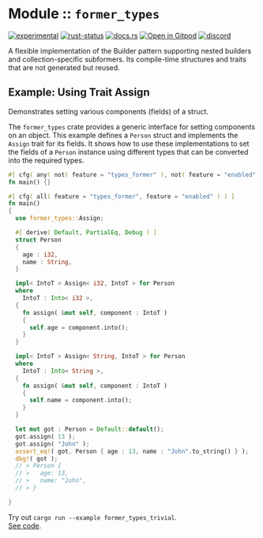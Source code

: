 <!-- {{# generate.module_header{} #}} -->

# Module :: `former_types`

<!--{ generate.module_header.start() }-->
 [![experimental](https://raster.shields.io/static/v1?label=&message=experimental&color=orange)](https://github.com/emersion/stability-badges#experimental) [![rust-status](https://github.com/Wandalen/wTools/actions/workflows/module_former_types_push.yml/badge.svg)](https://github.com/Wandalen/wTools/actions/workflows/module_former_types_push.yml) [![docs.rs](https://img.shields.io/docsrs/former_types?color=e3e8f0&logo=docs.rs)](https://docs.rs/former_types) [![Open in Gitpod](https://raster.shields.io/static/v1?label=try&message=online&color=eee&logo=gitpod&logoColor=eee)](https://gitpod.io/#RUN_PATH=.,SAMPLE_FILE=module%2Fcore%2Fformer_types%2Fexamples%2Fformer_types_trivial.rs,RUN_POSTFIX=--example%20former_types_trivial/https://github.com/Wandalen/wTools) [![discord](https://img.shields.io/discord/872391416519737405?color=eee&logo=discord&logoColor=eee&label=ask)](https://discord.gg/m3YfbXpUUY)
<!--{ generate.module_header.end }-->

A flexible implementation of the Builder pattern supporting nested builders and collection-specific subformers. Its compile-time structures and traits that are not generated but reused.

## Example: Using Trait Assign

Demonstrates setting various components (fields) of a struct.

The `former_types` crate provides a generic interface for setting components on an object. This example defines a `Person` struct
and implements the `Assign` trait for its fields. It shows how to use these implementations to set the fields of a `Person`
instance using different types that can be converted into the required types.

```rust
#[ cfg( any( not( feature = "types_former" ), not( feature = "enabled" ) ) ) ]
fn main() {}

#[ cfg( all( feature = "types_former", feature = "enabled" ) ) ]
fn main()
{
  use former_types::Assign;

  #[ derive( Default, PartialEq, Debug ) ]
  struct Person
  {
    age : i32,
    name : String,
  }

  impl< IntoT > Assign< i32, IntoT > for Person
  where
    IntoT : Into< i32 >,
  {
    fn assign( &mut self, component : IntoT )
    {
      self.age = component.into();
    }
  }

  impl< IntoT > Assign< String, IntoT > for Person
  where
    IntoT : Into< String >,
  {
    fn assign( &mut self, component : IntoT )
    {
      self.name = component.into();
    }
  }

  let mut got : Person = Default::default();
  got.assign( 13 );
  got.assign( "John" );
  assert_eq!( got, Person { age : 13, name : "John".to_string() } );
  dbg!( got );
  // > Person {
  // >   age: 13,
  // >   name: "John",
  // > }

}
```

Try out `cargo run --example former_types_trivial`.
<br/>
[See code](./examples/former_types_trivial.rs).

